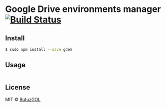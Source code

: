 # Google Drive environments manager [![Build Status](https://travis-ci.org/ButuzGOL/gdem.svg?branch=master)](https://travis-ci.org/ButuzGOL/gdem)

## Install

```sh
$ sudo npm install --save gdem
```

## Usage

```bash
```

## License

MIT © [ButuzGOL](https://butuzgol.github.io)
